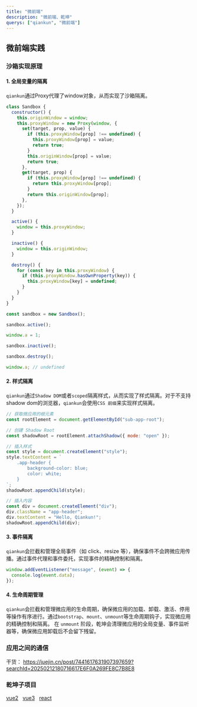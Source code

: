```yaml
---
title: "微前端"
description: "微前端、乾坤"
querys: ["qiankun", "微前端"]
---
```


## 微前端实践

### 沙箱实现原理

#### 1. 全局变量的隔离

`qiankun`通过Proxy代理了window对象，从而实现了沙箱隔离。

```js
class Sandbox {
  constructor() {
    this.originWindow = window;
    this.proxyWindow = new Proxy(window, {
      set(target, prop, value) {
        if (this.proxyWindow[prop] !== undefined) {
          this.proxyWindow[prop] = value;
          return true;
        }
        this.originWindow[prop] = value;
        return true;
      },
      get(target, prop) {
        if (this.proxyWindow[prop] !== undefined) {
          return this.proxyWindow[prop];
        }
        return this.originWindow[prop];
      },
    });
  }

  active() {
    window = this.proxyWindow;
  }

  inactive() {
    window = this.originWindow;
  }

  destroy() {
    for (const key in this.proxyWindow) {
      if (this.proxyWindow.hasOwnProperty(key)) {
        this.proxyWindow[key] = undefined;
      }
    }
  }
}

const sandbox = new Sandbox();

sandbox.active();

window.a = 1;

sandbox.inactive();

sandbox.destroy();

window.a; // undefined
```

#### 2. 样式隔离

`qiankun`通过`Shadow DOM`或者`scoped`隔离样式，从而实现了样式隔离。对于不支持shadow dom的浏览器，`qiankun`会使用`CSS 前缀`来实现样式隔离。

```js
// 获取微应用的根元素
const rootElement = document.getElementById("sub-app-root");

// 创建 Shadow Root
const shadowRoot = rootElement.attachShadow({ mode: "open" });

// 插入样式
const style = document.createElement("style");
style.textContent = `
    .app-header {
        background-color: blue;
        color: white;
    }
`;
shadowRoot.appendChild(style);

// 插入内容
const div = document.createElement("div");
div.className = "app-header";
div.textContent = "Hello, Qiankun!";
shadowRoot.appendChild(div);
```

#### 3. 事件隔离

`qiankun`会拦截和管理全局事件（如 click、resize 等），确保事件不会跨微应用传播。通过事件代理和事件委托，实现事件的精确控制和隔离。

```js
window.addEventListener("message", (event) => {
  console.log(event.data);
});
```

#### 4. 生命周期管理

`qiankun`会拦截和管理微应用的生命周期，确保微应用的加载、卸载、激活、停用等操作有序进行。通过`bootstrap`、`mount`、`unmount`等生命周期钩子，实现微应用的精确控制和隔离。
在 `unmount` 阶段，乾坤会清理微应用的全局变量、事件监听器等，确保微应用卸载后不会留下残留。

### 应用之间的通信

干货：
<https://juejin.cn/post/7441617631907397659?searchId=20250212180716617E6F0A269FE8C7B8E8>

### 乾坤子项目

[vue2](/qiankun/vue2App) &nbsp;
[vue3](/qiankun/viteApp) &nbsp;
[react](/qiankun/reactApp) &nbsp;
